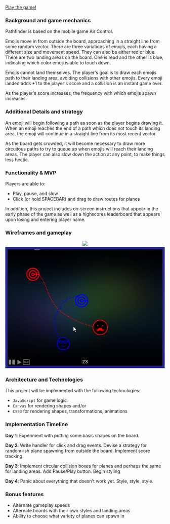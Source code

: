 [Play the game!](https://thejeremyjohn.github.io/pathfinder/)
### Background and game mechanics

Pathfinder is based on the mobile game Air Control. 

Emojis move in from outside the board, approaching in a straight line from some random vector. There are three variations of emojis, each having a different size and movement speed. They can also be either red or blue. There are two landing areas on the board. One is read and the other is blue, indicating which color emoji is able to touch down.

Emojis cannot land themselves. The player's goal is to draw each emojis path to their landing area, avoiding collisions with other emojis. Every emoji landed adds +1 to the player's score and a collision is an instant game over.

As the player's score increases, the frequency with which emojis spawn increases.

### Additional Details and strategy

An emoji will begin following a path as soon as the player begins drawing it. When an emoji reaches the end of a path which does not touch its landing area, the emoji will continue in a straight line from its most recent vector.

As the board gets crowded, it will become necessary to draw more circuitous paths to try to queue up when emojis will reach their landing areas. The player can also slow down the action at any point, to make things less hectic.

### Functionality & MVP

Players are able to:

- Play, pause, and slow
- Click (or hold SPACEBAR) and drag to draw routes for planes

In addition, this project includes on-screen instructions that appear in the early phase of the game as well as a highscores leaderboard that appears upon losing and entering player name.

### Wireframes and gameplay
<p align="center">
  <img src="https://github.com/thejeremyjohn/Air-Traffic-Controller/blob/master/pathfinder.png">
  <img src="https://github.com/thejeremyjohn/Air-Traffic-Controller/blob/master/pathfinder_gameplay.gif">
</p>

### Architecture and Technologies

This project will be implemented with the following technologies:

- `JavaScript` for game logic
- `Canvas` for rendering shapes and/or
- `CSS3` for rendering shapes, transformations, animations

### Implementation Timeline

**Day 1**: Experiment with putting some basic shapes on the board.

**Day 2**: Write handler for click and drag events. Devise a strategy for random-ish plane spawning from outside the board. Implement score tracking.

**Day 3**: Implement circular collision boxes for planes and perhaps the same for landing areas. Add Pause/Play button. Begin styling

**Day 4**: Panic about everything that doesn't work yet. Style, style, style.

### Bonus features

- Alternate gameplay speeds
- Alternate boards with their own styles and landing areas
- Ability to choose what variety of planes can spawn in
